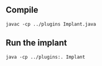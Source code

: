 ## Compile
```
javac -cp ../plugins Implant.java
```

## Run the implant

```
java -cp ../plugins:. Implant
```
